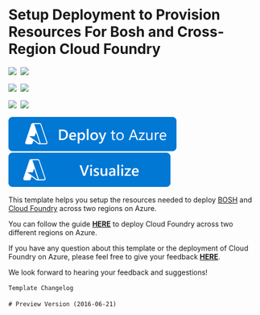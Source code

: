 # Setup Deployment to Provision Resources For Bosh and Cross-Region Cloud Foundry

<IMG SRC="https://azurequickstartsservice.blob.core.windows.net/badges/bosh-cf-crossregion/PublicLastTestDate.svg" />&nbsp;
<IMG SRC="https://azurequickstartsservice.blob.core.windows.net/badges/bosh-cf-crossregion/PublicDeployment.svg" />&nbsp;

<IMG SRC="https://azurequickstartsservice.blob.core.windows.net/badges/bosh-cf-crossregion/FairfaxLastTestDate.svg" />&nbsp;
<IMG SRC="https://azurequickstartsservice.blob.core.windows.net/badges/bosh-cf-crossregion/FairfaxDeployment.svg" />&nbsp;

<IMG SRC="https://azurequickstartsservice.blob.core.windows.net/badges/bosh-cf-crossregion/BestPracticeResult.svg" />&nbsp;
<IMG SRC="https://azurequickstartsservice.blob.core.windows.net/badges/bosh-cf-crossregion/CredScanResult.svg" />&nbsp;

<a href="https://portal.azure.com/#create/Microsoft.Template/uri/https%3A%2F%2Fraw.githubusercontent.com%2FAzure%2Fazure-quickstart-templates%2Fmaster%2Fbosh-cf-crossregion%2Fazuredeploy.json" target="_blank">
    <img src="https://raw.githubusercontent.com/Azure/azure-quickstart-templates/master/1-CONTRIBUTION-GUIDE/images/deploytoazure.svg"/>
</a>
<a href="http://armviz.io/#/?load=https%3A%2F%2Fraw.githubusercontent.com%2FAzure%2Fazure-quickstart-templates%2Fmaster%2Fbosh-cf-crossregion%2Fazuredeploy.json" target="_blank">
    <img src="https://raw.githubusercontent.com/Azure/azure-quickstart-templates/master/1-CONTRIBUTION-GUIDE/images/visualizebutton.svg"/>
</a>

This template helps you setup the resources needed to deploy [BOSH](http://bosh.io/) and [Cloud Foundry](https://www.cloudfoundry.org/) across two regions on Azure.

You can follow the guide [**HERE**](https://github.com/cloudfoundry-incubator/bosh-azure-cpi-release/blob/master/docs/advanced/cross-region.md) to deploy Cloud Foundry across two different regions on Azure.

If you have any question about this template or the deployment of Cloud Foundry on Azure, please feel free to give your feedback [**HERE**](https://github.com/cloudfoundry-incubator/bosh-azure-cpi-release/issues).

We look forward to hearing your feedback and suggestions!

```
Template Changelog

# Preview Version (2016-06-21)

```

